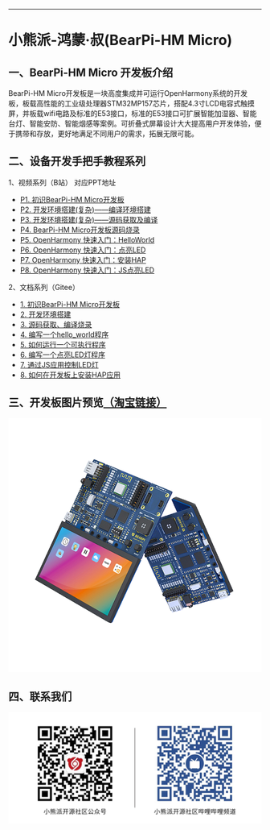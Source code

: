 
---
# 小熊派-鸿蒙·叔(BearPi-HM Micro)

## 一、BearPi-HM Micro 开发板介绍

BearPi-HM Micro开发板是一块高度集成并可运行OpenHarmony系统的开发板，板载高性能的工业级处理器STM32MP157芯片，搭配4.3寸LCD电容式触摸屏，并板载wifi电路及标准的E53接口，标准的E53接口可扩展智能加湿器、智能台灯、智能安防、智能烟感等案例。可折叠式屏幕设计大大提高用户开发体验，便于携带和存放，更好地满足不同用户的需求，拓展无限可能。



## 二、设备开发手把手教程系列

1、视频系列（B站） 对应PPT地址
* [P1. 初识BearPi-HM Micro开发板](https://www.bilibili.com/video/BV12Y411H7ry?p=1)
* [P2. 开发环境搭建(复杂)——编译环境搭建](https://www.bilibili.com/video/BV12Y411H7ry?p=3)
* [P3. 开发环境搭建(复杂)——源码获取及编译](https://www.bilibili.com/video/BV12Y411H7ry?p=4)
* [P4. BearPi-HM Micro开发板源码烧录](https://www.bilibili.com/video/BV12Y411H7ry?p=5)
* [P5. OpenHarmony 快速入门：HelloWorld](https://www.bilibili.com/video/BV12Y411H7ry?p=6)
* [P6. OpenHarmony 快速入门：点亮LED](https://www.bilibili.com/video/BV12Y411H7ry?p=7)
* [P7. OpenHarmony 快速入门：安装HAP](https://www.bilibili.com/video/BV12Y411H7ry?p=8)
* [P8. OpenHarmony 快速入门：JS点亮LED](https://www.bilibili.com/video/BV12Y411H7ry?p=9)

2、文档系列（Gitee）
- [1. 初识BearPi-HM Micro开发板](device-dev/BearPi-HM_Micro开发板介绍.md)
- [2. 开发环境搭建](device-dev/BearPi-HM_Micro开发环境搭建.md)
- [3. 源码获取、编译烧录](device-dev/BearPi-HM_Micro开发板编译调试.md)
- [4. 编写一个hello_world程序](device-dev/编写一个hello_world程序.md)
- [5. 如何运行一个可执行程序](device-dev/如何运行一个可执行程序.md)
- [6. 编写一个点亮LED灯程序](device-dev/编写一个点亮LED灯程序.md)
- [7. 通过JS应用控制LED灯](device-dev/通过JS应用控制LED灯.md)
- [8. 如何在开发板上安装HAP应用](device-dev/如何在开发板上安装HAP应用.md)


## 三、开发板图片预览[（淘宝链接）](https://item.taobao.com/item.htm?id=662078665554)

[![](figures/BearPi-HM_Micro_Info.png)](https://item.taobao.com/item.htm?id=633296694816)


## 四、联系我们



![](figures/bearpi_club_wechat.jpg)

